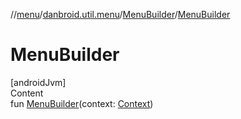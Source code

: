 //[menu](../../../index.md)/[danbroid.util.menu](../index.md)/[MenuBuilder](index.md)/[MenuBuilder](-menu-builder.md)



# MenuBuilder  
[androidJvm]  
Content  
fun [MenuBuilder](-menu-builder.md)(context: [Context](https://developer.android.com/reference/kotlin/android/content/Context.html))  



